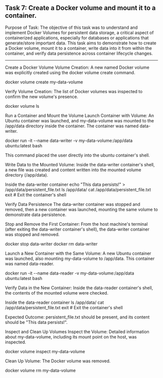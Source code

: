 Task 7: Create a Docker volume and mount it to a container.
-----------------------------------------------------------------------------------------------------------------------------------------------------------------

Purpose of Task:
The objective of this task was to understand and implement Docker Volumes for persistent data storage, a critical aspect of containerized applications, especially for databases or applications that 
generate/store important data. This task aims to demonstrate how to create a Docker volume, mount it to a container, write data into it from within the container, and verify data persistence across container 
lifecycle changes.

-----------------------------------------------------------------------------------------------------------------------------------------------------------------

Create a Docker Volume
Volume Creation:
A new named Docker volume was explicitly created using the docker volume create command.

docker volume create my-data-volume

Verify Volume Creation:
The list of Docker volumes was inspected to confirm the new volume's presence.

docker volume ls

Run a Container and Mount the Volume
Launch Container with Volume:
An Ubuntu container was launched, and my-data-volume was mounted to the /app/data directory inside the container. The container was named data-writer.

docker run -it --name data-writer -v my-data-volume:/app/data ubuntu:latest bash

This command placed the user directly into the ubuntu container's shell.

Write Data to the Mounted Volume:
Inside the data-writer container's shell, a new file was created and content written into the mounted volume directory (/app/data).

Inside the data-writer container
echo "This data persists!" > /app/data/persistent_file.txt
ls /app/data/
cat /app/data/persistent_file.txt
exit # Exit the container's shell

Verify Data Persistence
The data-writer container was stopped and removed, then a new container was launched, mounting the same volume to demonstrate data persistence.

Stop and Remove the First Container:
From the host machine's terminal (after exiting the data-writer container's shell), the data-writer container was stopped and removed.

docker stop data-writer
docker rm data-writer

Launch a New Container with the Same Volume:
A new Ubuntu container was launched, also mounting my-data-volume to /app/data. This container was named data-reader.

docker run -it --name data-reader -v my-data-volume:/app/data ubuntu:latest bash

Verify Data in the New Container:
Inside the data-reader container's shell, the contents of the mounted volume were checked.

Inside the data-reader container
ls /app/data/
cat /app/data/persistent_file.txt
exit # Exit the container's shell

Expected Outcome: persistent_file.txt should be present, and its content should be "This data persists!".

Inspect and Clean Up Volumes
Inspect the Volume:
Detailed information about my-data-volume, including its mount point on the host, was inspected.

docker volume inspect my-data-volume

Clean Up Volume:
The Docker volume was removed.

docker volume rm my-data-volume
